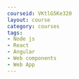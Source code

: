 ```yaml
---
courseid: VKtlG5Ke320
layout: course
category: courses
tags:
- Node js
- React 
- Angular
- Web components
- Web App
---
```

